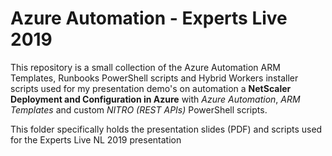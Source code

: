# Azure Automation - Experts Live 2019 #
This repository is a small collection of the Azure Automation ARM Templates, Runbooks PowerShell scripts and Hybrid Workers installer scripts used for my presentation demo's on automation a **NetScaler Deployment and Configuration in Azure** with _Azure Automation_, _ARM Templates_ and custom _NITRO (REST APIs)_ PowerShell scripts.

This folder specifically holds the presentation slides (PDF) and scripts used for the Experts Live NL 2019 presentation
